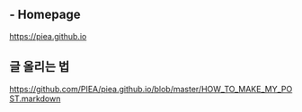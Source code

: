 ## - Homepage
https://piea.github.io

## 글 올리는 법
https://github.com/PIEA/piea.github.io/blob/master/HOW_TO_MAKE_MY_POST.markdown
